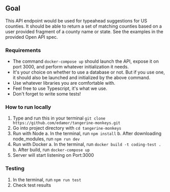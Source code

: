 ## Goal

This API endpoint would be used for typeahead suggestions for US counties.
It should be able to return a set of matching counties based on a user
provided fragment of a county name or state. See the examples in the
provided Open API spec.

### Requirements

* The command `docker-compose up` should launch the API, expose it on
  port 3000, and perform whatever initialization it needs.
* It's your choice on whether to use a database or not. But if you
  use one, it should also be launched and initialized by the above
  command.
* Use whatever libraries you are comfortable with.
* Feel free to use Typescript, it's what we use.
* Don't forget to write some tests!

### How to run locally
1. Type and run this in your terminal `git clone https://github.com/edamor/tangerine-monkeys.git`
2. Go into project directory with `cd tangerine-monkeys`
3. Run with Node
   a. In the terminal, run `npm install`
   b. After downloading node_modules, run `npm run dev`
4. Run with Docker
   a. In the terminal, run `docker build -t coding-test .`
   b. After build, run `docker-compose up`
5. Server will start listening on Port:3000

### Testing
1. In the terminal, run `npm run test`
2. Check test results